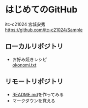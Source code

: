# はじめてのGitHub  

itc-c21024 宮城安秀  
https://github.com/itc-c21024/Sample  

## ローカルリポジトリ
* お好み焼きレシピ  
[okonomi.txt](https://github.com/itc-c21024/Sample/blob/master/okonomi.txt)  

## リモートリポジトリ  
* [README.md](https://github.com/itc-c21024/Sample/blob/master/README.md)を作ってみる  
* マークダウンを覚える